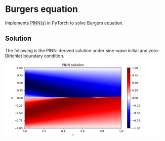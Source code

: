 # Burgers equation

Implements [PINN(s)](https://doi.org/10.1016/j.jcp.2018.10.045) in PyTorch to solve Burgers equation. 

## Solution
The following is the PINN-derived solution under sine-wave initial and zero-Dirichlet boundary condition. 
<img src="./figures/PINN_Burgers.png">
